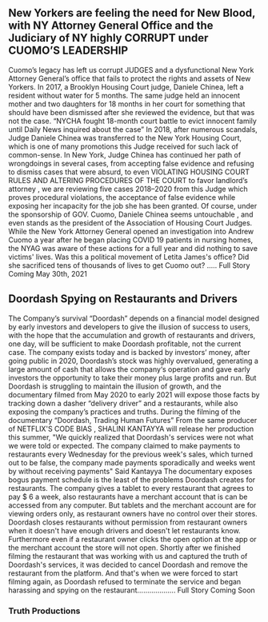 ## New Yorkers are feeling the need for New Blood, with NY Attorney General Office and the Judiciary of NY highly CORRUPT under CUOMO’S LEADERSHIP

Cuomo’s legacy has left us corrupt JUDGES and a dysfunctional New York Attorney General’s office that fails to protect the rights and assets of New Yorkers. 
In 2017, a Brooklyn Housing Court judge, Daniele Chinea, left a resident without water for 5 months. The same judge held an innocent mother and two daughters for 18 months in her court for something that should have been dismissed after she reviewed the evidence, but that was not the case.
“NYCHA fought 18-month court battle to evict innocent family until Daily News inquired about the case”
In 2018, after numerous scandals, Judge Daniele Chinea was transferred to the New York Housing Court, which is one of many promotions this Judge received for such lack of common-sense. In New York, Judge Chinea has continued her path of wrongdoings in several cases, from accepting false evidence and refusing to dismiss cases that were absurd, to even VIOLATING HOUSING COURT RULES AND ALTERING PROCEDURES OF THE COURT to favor landlord’s attorney , we are reviewing five cases 2018–2020 from this Judge which proves procedural violations, the acceptance of false evidence while exposing her incapacity for the job she has been granted. Of course, under the sponsorship of GOV. Cuomo, Daniele Chinea seems untouchable , and even stands as the president of the Association of Housing Court Judges. 
While the New York Attorney General opened an investigation into Andrew Cuomo a year after he began placing COVID 19 patients in nursing homes, the NYAG was aware of these actions for a full year and did nothing to save victims' lives. Was this a political movement of Letita James's office? Did she sacrificed tens of thousands of lives to get Cuomo out? .....
Full Story Coming May 30th, 2021



## Doordash Spying on Restaurants and Drivers


The Company’s survival “Doordash” depends on a financial model designed by early investors and developers to give the illusion of success to users, with the hope that the accumulation and growth of restaurants and drivers, one day, will be sufficient to make Doordash profitable, not the current case. 
The company exists today and is backed by investors’ money, after going public in 2020, Doordash’s stock was highly overvalued, generating a large amount of cash that allows the company‘s operation and gave early investors the opportunity to take their money plus large profits and run. But Doordash is struggling to maintain the illusion of growth, and the documentary filmed from May 2020 to early 2021 will expose those facts by tracking down a dasher “delivery driver” and a restaurants, while also exposing the company’s practices and truths.
During the filming of the documentary “Doordash, Trading Human Futures” From the same producer of NETFLIX'S CODE BIAS , SHALINI KANTAYYA will release her production this summer, "We quickly realized that Doordash's services were not what we were told or expected. The company claimed to make payments to restaurants every Wednesday for the previous week's sales, which turned out to be false, the company made payments sporadically and weeks went by without receiving payments"  Said Kantayya
The documentary exposes bogus payment schedule is the least of the problems Doordash creates for restaurants. The company gives a tablet to every restaurant that agrees to pay $ 6 a week, also restaurants have a merchant account that is can be accessed from any computer. But tablets and the merchant account are for viewing orders only, as restaurant owners have no control over their stores. Doordash closes restaurants without permission from restaurant owners when it doesn't have enough drivers and doesn't let restaurants know. Furthermore even if a restaurant owner clicks the open option at the app or the merchant account the store will not open. 
Shortly after we finished filming the restaurant that was working with us and captured the truth of Doordash's services, it was decided to cancel Doordash and remove the restaurant from the platform. And that's when we were forced to start filming again, as Doordash refused to terminate the service and began harassing and spying on the restaurant...................
Full Story Coming Soon 


### Truth Productions

